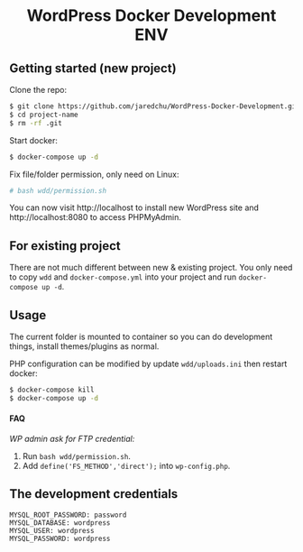 <h1 align="center">WordPress Docker Development ENV</h1>

## Getting started (new project)

Clone the repo:
```bash
$ git clone https://github.com/jaredchu/WordPress-Docker-Development.git project-name
$ cd project-name
$ rm -rf .git
```

Start docker:
```bash
$ docker-compose up -d
```

Fix file/folder permission, only need on Linux:
```bash
# bash wdd/permission.sh
```

You can now visit http://localhost to install new WordPress site and http://localhost:8080 to access PHPMyAdmin.

## For existing project
There are not much different between new & existing project. You only need to copy `wdd` and `docker-compose.yml`
into your project and run `docker-compose up -d`.

## Usage
The current folder is mounted to container so you can do development things, install themes/plugins as normal.

PHP configuration can be modified by update `wdd/uploads.ini` then restart docker:
```bash
$ docker-compose kill
$ docker-compose up -d
```
#### FAQ
*WP admin ask for FTP credential:*
1. Run `bash wdd/permission.sh`.
2. Add `define('FS_METHOD','direct');` into `wp-config.php`.

## The development credentials
```
MYSQL_ROOT_PASSWORD: password
MYSQL_DATABASE: wordpress
MYSQL_USER: wordpress
MYSQL_PASSWORD: wordpress
```
